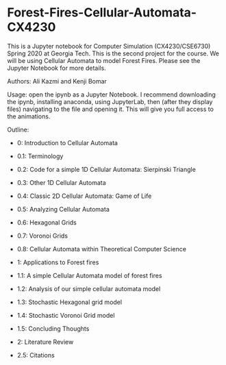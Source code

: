 # Forest-Fires-Cellular-Automata-CX4230

This is a Jupyter notebook for Computer Simulation (CX4230/CSE6730) Spring 2020 at Georgia Tech. This is the second project for the course. We will be using Cellular Automata to model Forest Fires. Please see the Jupyter Notebook for more details. 

Authors: Ali Kazmi and Kenji Bomar 

Usage: open the ipynb as a Jupyter Notebook. I recommend downloading the ipynb, installing anaconda, using JupyterLab, then (after they display files) navigating to the file and opening it. This will give you full access to the animations. 

Outline:
- 0: Introduction to Cellular Automata

- 0.1: Terminology
- 0.2: Code for a simple 1D Cellular Automata: Sierpinski Triangle

- 0.3: Other 1D Cellular Automata

- 0.4: Classic 2D Cellular Automata: Game of Life

- 0.5: Analyzing Cellular Automata

- 0.6: Hexagonal Grids

- 0.7: Voronoi Grids

- 0.8: Cellular Automata within Theoretical Computer Science

- 1: Applications to Forest fires

- 1.1: A simple Cellular Automata model of forest fires

- 1.2: Analysis of our simple cellular automata model

- 1.3: Stochastic Hexagonal grid model

- 1.4: Stochastic Voronoi Grid model

- 1.5: Concluding Thoughts

- 2: Literature Review

- 2.5: Citations
